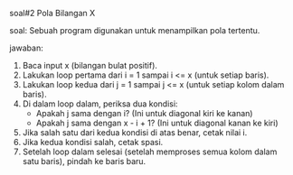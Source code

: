 soal#2 Pola Bilangan X

soal: Sebuah program digunakan untuk menampilkan pola tertentu.

jawaban:
1. Baca input x (bilangan bulat positif).
2. Lakukan loop pertama dari i = 1 sampai i <= x (untuk setiap baris).
3. Lakukan loop kedua dari j = 1 sampai j <= x (untuk setiap kolom dalam baris).
4. Di dalam loop dalam, periksa dua kondisi:
    - Apakah j sama dengan i? (Ini untuk diagonal kiri ke kanan)
    - Apakah j sama dengan x - i + 1? (Ini untuk diagonal kanan ke kiri)
5. Jika salah satu dari kedua kondisi di atas benar, cetak nilai i.
6. Jika kedua kondisi salah, cetak spasi.
7. Setelah loop dalam selesai (setelah memproses semua kolom dalam satu baris), pindah ke baris baru.